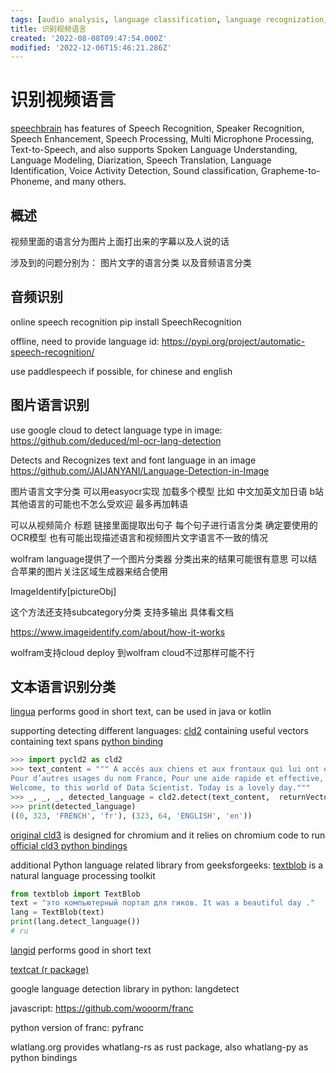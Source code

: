 ```yaml
---
tags: [audio analysis, language classification, language recognization, localization, OCR, pyjom, speech recognization]
title: 识别视频语言
created: '2022-08-08T09:47:54.000Z'
modified: '2022-12-06T15:46:21.286Z'
---
```


# 识别视频语言

[speechbrain](https://speechbrain.github.io/) has features of Speech Recognition, Speaker Recognition, Speech Enhancement, Speech Processing, Multi Microphone Processing, Text-to-Speech, and also supports Spoken Language Understanding, Language Modeling, Diarization, Speech Translation, Language Identification, Voice Activity Detection, Sound classification, Grapheme-to-Phoneme, and many others.

## 概述

视频里面的语言分为图片上面打出来的字幕以及人说的话

涉及到的问题分别为： 图片文字的语言分类 以及音频语言分类

## 音频识别

online speech recognition
pip install SpeechRecognition

offline, need to provide language id:
https://pypi.org/project/automatic-speech-recognition/

use paddlespeech if possible, for chinese and english

## 图片语言识别

use google cloud to detect language type in image:
https://github.com/deduced/ml-ocr-lang-detection

Detects and Recognizes text and font language in an image
https://github.com/JAIJANYANI/Language-Detection-in-Image

图片语言文字分类 可以用easyocr实现 加载多个模型 比如 中文加英文加日语 b站其他语言的可能也不怎么受欢迎 最多再加韩语

可以从视频简介 标题 链接里面提取出句子 每个句子进行语言分类 确定要使用的OCR模型 也有可能出现描述语言和视频图片文字语言不一致的情况

wolfram language提供了一个图片分类器 分类出来的结果可能很有意思 可以结合苹果的图片关注区域生成器来结合使用

ImageIdentify[pictureObj]

这个方法还支持subcategory分类 支持多输出 具体看文档

https://www.imageidentify.com/about/how-it-works

wolfram支持cloud deploy 到wolfram cloud不过那样可能不行

## 文本语言识别分类

[lingua](https://github.com/pemistahl/lingua) performs good in short text, can be used in java or kotlin

supporting detecting different languages:
[cld2](https://github.com/ropensci/cld2) containing useful vectors containing text spans [python binding](https://pypi.org/project/pycld2/)

```python
>>> import pycld2 as cld2
>>> text_content = """ A accès aux chiens et aux frontaux qui lui ont été il peut consulter et modifier ses collections et exporter Cet article concerne le pays européen aujourd’hui appelé République française. 
Pour d’autres usages du nom France, Pour une aide rapide et effective, veuiller trouver votre aide dans le menu ci-dessus. 
Welcome, to this world of Data Scientist. Today is a lovely day."""
>>> _, _, _, detected_language = cld2.detect(text_content,  returnVectors=True)
>>> print(detected_language)
((0, 323, 'FRENCH', 'fr'), (323, 64, 'ENGLISH', 'en'))
```

[original cld3](https://github.com/google/cld3) is designed for chromium and it relies on chromium code to run
[official cld3 python bindings](https://pypi.org/project/gcld3/)

additional Python language related library from geeksforgeeks:
[textblob](https://textblob.readthedocs.io/en/dev/) is a natural language processing toolkit
```python
from textblob import TextBlob
text = "это компьютерный портал для гиков. It was a beautiful day ."
lang = TextBlob(text)
print(lang.detect_language())
# ru
```
[langid](https://github.com/saffsd/langid.py) performs good in short text

[textcat (r package)](https://cran.r-project.org/package=textcat)

google language detection library in python: langdetect

javascript:
https://github.com/wooorm/franc

python version of franc:
pyfranc

wlatlang.org provides whatlang-rs as rust package, also whatlang-py as python bindings
